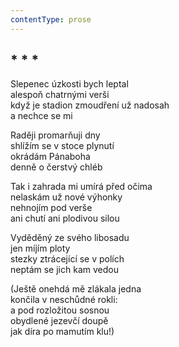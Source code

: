 ```yaml
---
contentType: prose
---
```


## \* \* \*

Slepenec úzkosti bych leptal  
alespoň chatrnými verši  
když je stadion zmoudření už nadosah  
a nechce se mi

Raději promarňuji dny  
shlížím se v stoce plynutí  
okrádám Pánaboha  
denně o čerstvý chléb

Tak i zahrada mi umírá před očima  
nelaskám už nové výhonky  
nehnojím pod verše  
ani chutí ani plodivou silou

Vyděděný ze svého libosadu  
jen míjím ploty  
stezky ztrácející se v polích  
neptám se jich kam vedou

(Ještě onehdá mě zlákala jedna  
končila v neschůdné rokli:  
a pod rozložitou sosnou  
obydlené jezevčí doupě  
jak díra po mamutím klu!)
